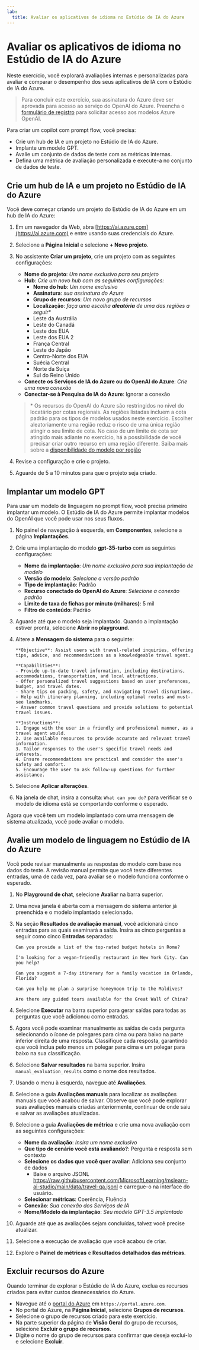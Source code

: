 ```yaml
---
lab:
  title: Avaliar os aplicativos de idioma no Estúdio de IA do Azure
---
```


# Avaliar os aplicativos de idioma no Estúdio de IA do Azure

Neste exercício, você explorará avaliações internas e personalizadas para avaliar e comparar o desempenho dos seus aplicativos de IA com o Estúdio de IA do Azure.

> Para concluir este exercício, sua assinatura do Azure deve ser aprovada para acesso ao serviço do OpenAI do Azure. Preencha o [formulário de registro](https://learn.microsoft.com/legal/cognitive-services/openai/limited-access) para solicitar acesso aos modelos Azure OpenAI.

Para criar um copilot com prompt flow, você precisa:

- Crie um hub de IA e um projeto no Estúdio de IA do Azure.
- Implante um modelo GPT.
- Avalie um conjunto de dados de teste com as métricas internas.
- Defina uma métrica de avaliação personalizada e execute-a no conjunto de dados de teste.

## Crie um hub de IA e um projeto no Estúdio de IA do Azure

Você deve começar criando um projeto do Estúdio de IA do Azure em um hub de IA do Azure:

1. Em um navegador da Web, abra [https://ai.azure.com](https://ai.azure.com) e entre usando suas credenciais do Azure.
1. Selecione a **Página Inicial** e selecione **+ Novo projeto**.
1. No assistente **Criar um projeto**, crie um projeto com as seguintes configurações:
    - **Nome do projeto**: *Um nome exclusivo para seu projeto*
    - **Hub**: *Crie um novo hub com as seguintes configurações:*
        - **Nome do hub**: *Um nome exclusivo*
        - **Assinatura**: *sua assinatura do Azure*
        - **Grupo de recursos**: *Um novo grupo de recursos*
        - **Localização**: *faça uma escolha **aleatória** de uma das regiões a seguir*\*
        - Leste da Austrália
        - Leste do Canadá
        - Leste dos EUA
        - Leste dos EUA 2
        - França Central
        - Leste do Japão
        - Centro-Norte dos EUA
        - Suécia Central
        - Norte da Suíça
        - Sul do Reino Unido
    - **Conecte os Serviços de IA do Azure ou do OpenAI do Azure**: *Crie uma nova conexão*
    - **Conectar-se à Pesquisa de IA do Azure**: Ignorar a conexão

    > \* Os recursos do OpenAI do Azure são restringidos no nível do locatário por cotas regionais. As regiões listadas incluem a cota padrão para os tipos de modelos usados neste exercício. Escolher aleatoriamente uma região reduz o risco de uma única região atingir o seu limite de cota. No caso de um limite de cota ser atingido mais adiante no exercício, há a possibilidade de você precisar criar outro recurso em uma região diferente. Saiba mais sobre a [disponibilidade do modelo por região](https://learn.microsoft.com/azure/ai-services/openai/concepts/models#gpt-35-turbo-model-availability)

1. Revise a configuração e crie o projeto.
1. Aguarde de 5 a 10 minutos para que o projeto seja criado.

## Implantar um modelo GPT

Para usar um modelo de linguagem no prompt flow, você precisa primeiro implantar um modelo. O Estúdio de IA do Azure permite implantar modelos do OpenAI que você pode usar nos seus fluxos.

1. No painel de navegação à esquerda, em **Componentes**, selecione a página **Implantações**.
1. Crie uma implantação do modelo **gpt-35-turbo** com as seguintes configurações:
    - **Nome da implantação**: *Um nome exclusivo para sua implantação de modelo*
    - **Versão do modelo**: *Selecione a versão padrão*
    - **Tipo de implantação**: Padrão
    - **Recurso conectado do OpenAI do Azure**: *Selecione a conexão padrão*
    - **Limite de taxa de fichas por minuto (milhares)**: 5 mil
    - **Filtro de conteúdo**: Padrão
1. Aguarde até que o modelo seja implantado. Quando a implantação estiver pronta, selecione **Abrir no playground**.
1. Altere a **Mensagem do sistema** para o seguinte:

   ```
   **Objective**: Assist users with travel-related inquiries, offering tips, advice, and recommendations as a knowledgeable travel agent.

   **Capabilities**:
   - Provide up-to-date travel information, including destinations, accommodations, transportation, and local attractions.
   - Offer personalized travel suggestions based on user preferences, budget, and travel dates.
   - Share tips on packing, safety, and navigating travel disruptions.
   - Help with itinerary planning, including optimal routes and must-see landmarks.
   - Answer common travel questions and provide solutions to potential travel issues.
    
   **Instructions**:
   1. Engage with the user in a friendly and professional manner, as a travel agent would.
   2. Use available resources to provide accurate and relevant travel information.
   3. Tailor responses to the user's specific travel needs and interests.
   4. Ensure recommendations are practical and consider the user's safety and comfort.
   5. Encourage the user to ask follow-up questions for further assistance.
   ```

1. Selecione **Aplicar alterações**.
1. Na janela de chat, insira a consulta: `What can you do?` para verificar se o modelo de idioma está se comportando conforme o esperado.

Agora que você tem um modelo implantado com uma mensagem de sistema atualizada, você pode avaliar o modelo.

## Avalie um modelo de linguagem no Estúdio de IA do Azure

Você pode revisar manualmente as respostas do modelo com base nos dados do teste. A revisão manual permite que você teste diferentes entradas, uma de cada vez, para avaliar se o modelo funciona conforme o esperado.

1. No **Playground de chat**, selecione **Avaliar** na barra superior.
1. Uma nova janela é aberta com a mensagem do sistema anterior já preenchida e o modelo implantado selecionado.
1. Na seção **Resultados de avaliação manual**, você adicionará cinco entradas para as quais examinará a saída. Insira as cinco perguntas a seguir como cinco **Entradas** separadas:

   `Can you provide a list of the top-rated budget hotels in Rome?`

   `I'm looking for a vegan-friendly restaurant in New York City. Can you help?`

   `Can you suggest a 7-day itinerary for a family vacation in Orlando, Florida?`

   `Can you help me plan a surprise honeymoon trip to the Maldives?`

   `Are there any guided tours available for the Great Wall of China?`

1. Selecione **Executar** na barra superior para gerar saídas para todas as perguntas que você adicionou como entradas.
1. Agora você pode examinar manualmente as saídas de cada pergunta selecionando o ícone de polegares para cima ou para baixo na parte inferior direita de uma resposta. Classifique cada resposta, garantindo que você inclua pelo menos um polegar para cima e um polegar para baixo na sua classificação.
1. Selecione **Salvar resultados** na barra superior. Insira `manual_evaluation_results` como o nome dos resultados.
1. Usando o menu à esquerda, navegue até **Avaliações**.
1. Selecione a guia **Avaliações manuais** para localizar as avaliações manuais que você acabou de salvar. Observe que você pode explorar suas avaliações manuais criadas anteriormente, continuar de onde saiu e salvar as avaliações atualizadas.
1. Selecione a guia **Avaliações de métrica** e crie uma nova avaliação com as seguintes configurações:
    - **Nome da avaliação**: *Insira um nome exclusivo*
    - **Que tipo de cenário você está avaliando?**: Pergunta e resposta sem contexto
    - **Selecione os dados que você quer avaliar**: Adiciona seu conjunto de dados
        - Baixe o arquivo JSONL https://raw.githubusercontent.com/MicrosoftLearning/mslearn-ai-studio/main/data/travel-qa.jsonl e carregue-o na interface do usuário.
    - **Selecionar métricas**: Coerência, Fluência
    - **Conexão**: *Sua conexão dos Serviços de IA*
    - **Nome/Modelo da implantação**: *Seu modelo GPT-3.5 implantado*
1. Aguarde até que as avaliações sejam concluídas, talvez você precise atualizar.
1. Selecione a execução de avaliação que você acabou de criar.
1. Explore o **Painel de métricas** e **Resultados detalhados das métricas**.

## Excluir recursos do Azure

Quando terminar de explorar o Estúdio de IA do Azure, exclua os recursos criados para evitar custos desnecessários do Azure.

- Navegue até o [portal do Azure](https://portal.azure.com) em `https://portal.azure.com`.
- No portal do Azure, na **Página Inicial**, selecione **Grupos de recursos**.
- Selecione o grupo de recursos criado para este exercício.
- Na parte superior da página de **Visão Geral** do grupo de recursos, selecione **Excluir o grupo de recursos**.
- Digite o nome do grupo de recursos para confirmar que deseja excluí-lo e selecione **Excluir**.
